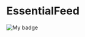 # EssentialFeed

![My badge](https://img.shields.io/endpoint?url=https://gist.githubusercontent.com/elyahk/2694b798f5428b3bf416f42dcd33e4c0/raw/test.json)
